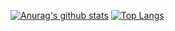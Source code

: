 [![Anurag's github stats](https://github-readme-stats.vercel.app/api?username=mahi97&show_icons=true&count_private=true&include_all_commits=true&theme=dracula)](https://github.com/anuraghazra/github-readme-stats)
[![Top Langs](https://github-readme-stats.vercel.app/api/top-langs/?username=mahi97&layout=compact&langs_count=8&count_private=true&theme=dracula)](https://github.com/anuraghazra/github-readme-stats)
